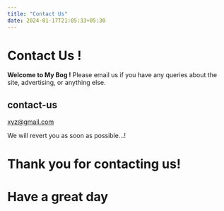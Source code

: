 ```yaml
---
title: "Contact Us"
date: 2024-01-17T21:05:33+05:30
---
```


# Contact Us !
**Welcome to My Bog !**
Please email us if you have any queries about the site, advertising, or anything else.

## contact-us
 xyz@gmail.com


We will revert you as soon as possible...!
# Thank you for contacting us!
# Have a great day